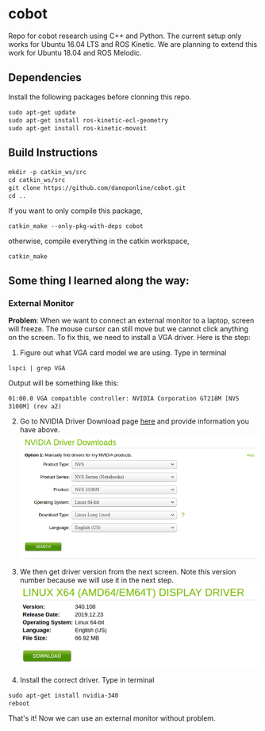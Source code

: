 # cobot
Repo for cobot research using C++ and Python. The current setup only works for Ubuntu 16.04 LTS and ROS Kinetic. 
We are planning to extend this work for Ubuntu 18.04 and ROS Melodic.

## Dependencies
Install the following packages before clonning this repo.
```
sudo apt-get update
sudo apt-get install ros-kinetic-ecl-geometry
sudo apt-get install ros-kinetic-moveit
```
## Build Instructions

```
mkdir -p catkin_ws/src
cd catkin_ws/src
git clone https://github.com/danoponline/cobot.git
cd ..
```
If you want to only compile this package,
```
catkin_make --only-pkg-with-deps cobot
```
otherwise, compile everything in the catkin workspace,
```
catkin_make
```

## Some thing I learned along the way:
### External Monitor
**Problem**: When we want to connect an external monitor to a laptop, screen will freeze. The mouse cursor can still move but we 
cannot click anything on the screen. To fix this, we need to install a VGA driver. Here is the step:
1. Figure out what VGA card model we are using. Type in terminal
 ```
 lspci | grep VGA
 ```
   Output will be something like this:
 
 ```
 01:00.0 VGA compatible controller: NVIDIA Corporation GT218M [NVS 3100M] (rev a2)
 ```
 2. Go to NVIDIA Driver Download page [here](https://www.nvidia.com/Download/index.aspx) and provide information you 
 have above.
 ![NVIDIA SCREENSHOT1](assets/nvidia_screenshot1.png?raw=true "NVIDIA SCREENSHOT1")
 
 3. We then get driver version from the next screen. Note this version number because we will use it in the next step.
 ![NVIDIA SCREENSHOT2](assets/nvidia_screenshot2.png?raw=true "NVIDIA SCREENSHOT2")
 
 4. Install the correct driver. Type in terminal
 ```
 sudo apt-get install nvidia-340
 reboot
 ```
 That's it! Now we can use an external monitor without problem.
